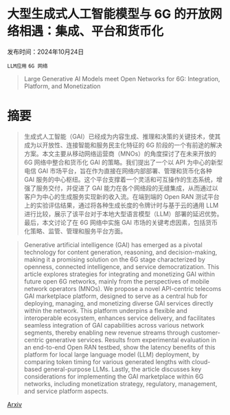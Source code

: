 # 大型生成式人工智能模型与 6G 的开放网络相遇：集成、平台和货币化

发布时间：2024年10月24日

`LLM应用` `6G 网络`

> Large Generative AI Models meet Open Networks for 6G: Integration, Platform, and Monetization

# 摘要

> 生成式人工智能（GAI）已经成为内容生成、推理和决策的关键技术，使其成为以开放性、连接智能和服务民主化特征的 6G 阶段的一个有前途的解决方案。本文主要从移动网络运营商（MNOs）的角度探讨了在未来开放的 6G 网络中整合和货币化 GAI 的策略。我们提出了一个以 API 为中心的新型电信 GAI 市场平台，旨在作为直接在网络内部部署、管理和货币化各种 GAI 服务的中心枢纽。这个平台支撑着一个灵活和可互操作的生态系统，增强了服务交付，并促进了 GAI 能力在各个网络段的无缝集成，从而通过以客户为中心的生成服务实现新的收入流。在端到端的 Open RAN 测试平台上的实验评估结果，通过将各种生成长度的令牌计时与基于云的通用 LLM 进行比较，展示了该平台对于本地大型语言模型（LLM）部署的延迟优势。最后，本文讨论了在 6G 网络中实施 GAI 市场的关键考虑因素，包括货币化策略、监管、管理和服务平台方面。

> Generative artificial intelligence (GAI) has emerged as a pivotal technology for content generation, reasoning, and decision-making, making it a promising solution on the 6G stage characterized by openness, connected intelligence, and service democratization. This article explores strategies for integrating and monetizing GAI within future open 6G networks, mainly from the perspectives of mobile network operators (MNOs). We propose a novel API-centric telecoms GAI marketplace platform, designed to serve as a central hub for deploying, managing, and monetizing diverse GAI services directly within the network. This platform underpins a flexible and interoperable ecosystem, enhances service delivery, and facilitates seamless integration of GAI capabilities across various network segments, thereby enabling new revenue streams through customer-centric generative services. Results from experimental evaluation in an end-to-end Open RAN testbed, show the latency benefits of this platform for local large language model (LLM) deployment, by comparing token timing for various generated lengths with cloud-based general-purpose LLMs. Lastly, the article discusses key considerations for implementing the GAI marketplace within 6G networks, including monetization strategy, regulatory, management, and service platform aspects.

[Arxiv](https://arxiv.org/abs/2410.18790)